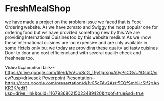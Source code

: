 # FreshMealShop
we have made a project on the problem issue we faced that is Food Ordering website. As we have zomato and Swiggy the most popular one for ordering food but we have provided something new by this.We are providing International Cuisines too by this website medium.As we know these international cuisines are too expensive and are only available in some Hotels only but we today are providing these quality ad tasty cuisines Door to door and cost efficienct and with several quality check and freshness too.

Video Explanation Link-- https://drive.google.com/file/d/1vVUoScG_T9ytlgrspxADyPsCGvUYGsbD/view?usp=drivesdk
Powerpoint Presentation-- https://docs.google.com/presentation/d/1vG5cFAv2Asrr5EQfSmbHcSlf2gAnKR3K/edit?usp=drive_link&ouid=116793680215023489420&rtpof=true&sd=true
